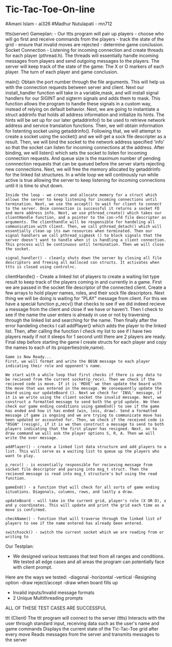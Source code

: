 # Tic-Tac-Toe-On-line
#Amani Islam - ai326
#Madhur Nutulapati - mn712

ttts(server)
    Gameplan: - Our ttts program will pair up players - choose who will go first and receive commands from the players - track the state of the grid - ensure that invalid moves are rejected - determine game conclusion. 
    Socket Connection - Listening for incoming connection and create threads for each player (pthread.h). The threads will essentially handle incoming messages from players and send outgoing messages to the players. The server will keep track of the state of the game: The X or O markers of each player. The turn of each player and game conclusion. 

main():
    Obtain the port number through the file arguments. This will help us with the connection requests between server and client. Next our install_handler function will take in a variable,mask, and will install signal handlers for our SIGINT and sigterm signals and adds them to mask. This function allows the program to handle these signals in a custom way, instead of relying on default behavior. Next, we are going to instantiate a struct addrinfo that holds all address information and initialize its hints. The hints will be set up for our later getaddrinfo() to be used to retrieve network address and service translation functions. Then, we will obtain information for listenting socket using getaddrinfo(). Following that, we will attempt to create a socket using the socket() and we will get a sock file descripter as a result. Then, we will bind the socket to the network address specified 'info' so that the socket can listen for incoming connections at the address. After binding, we will listen() which sets the socket to listen for incoming connection requests. And queue size is the maximum number of pending connnection requests that can be queued before the server starts rejecting new connections. Next, we will free the memory allocated by getaddrinfo for the linked list structures. In a while loop we will continously run while active is true allowing the server to keep listening for incoming connections until it is time to shut down. 
    
    Inside the loop - we create and allocate memory for a struct which allows the server to keep listening for incoming connections until termination. Next, we use the accept() to wait for client to connect to the server. Once connection is successful it returns a socket FD and more address info. Next, we use pthread_create() which takes our clientHandle function, and a pointer to the con->fd file descripter as arguments. The clienthandle will be responsible for handeling all communication with client. Then, we call pthread_detach() which will essentially clean up its own resources when terminated. Then our signal handlers we call pthread_sigmask () to block signals that the server doesn't want to handle when it is handling a client connection. This process will be continuous until termination. Then we will close the socket.

    signal_handler() - cleanly shuts down the server by closing all file descriptors and freeing all malloced con structs. It activates when ttts is closed using control+c.
    
clientHandle() - 
    Create a linked list of players to create a waiting list type result to keep track of the players coming in and currently in a game. 
    First we are passed in the socket file descriptor of the connected client. Create a few arrays to hold player names, roles, and their sock file descriptors. Next thing we will be doing is waiting for "PLAY" message from client. For this we have a special function p_recv() that checks to see if we did indeed recieve a message from the client and close if we have or haven't. Then I check to see if the name the user enters is already in use or not by traversing through the linked list and searching for the name. Then finally after the error handeling checks I call addPlayer() which adds the player to the linked list. Then, after calling the function I check my list to see if I have two players ready if not it sleeps for 1 second until there are 2 players are ready. Final step before starting the game I create structs for each player and copy the names to each of its properties(role,name). 

    Game is Now Ready... 
    First, we will format and write the BEGN message to each player indicating their role and opponent's name. 
    
    We start with a while loop that first checks if there is any data to be recieved from the current socket(p_recv). Then we check if the recieved code is move. If it is 'MOVE' we then update the board with the move that was entered in the message. We consequently update the board using our updateBoard (). Next we check for 'INVL' message, if it is we write using the client socket the invalid message. Next, we construct a formatted message to send both the grid update. We then check our game ending conditions using gameEnd() to see if the game has ended and how it has ended (win, loss, draw). Send a formatted message if game is ongoing and we are trying to communicate move has been updated or accounted for. Then, we check if the received code is "RSGN" (resign), if it is we then construct a message to send to both players indicating that the first player has resigned. Next, on to draw command we will ask the player options S, R, A. Then we will write the over message. 

    addPlayer() - create a linked list data structure and add players to a list. This will serve as a waiting list to queue up the players who want to play. 

    p_recv() - is essentially responsible for recieving message from socket file descriptor and parsing into msg_t struct. Then the recieved message is read into msg_t structure's buf using the read function.  

    gameEnd() - a function that will check for all sorts of game ending situations. Diagonals, columns, rows, and lastly a draw. 

    updateBoard - will take in the current grid, player's role (X OR O), x and y coordinates. This will update and print the grid each time as a move is confirmed. 

    checkName() - function that will traverse through the linked list of players to see if the name entered has already been entered.
 
    switchsock() - switch the current socket which we are reading from or writing to 

Our Testplan: 
- We designed various testcases that test from all ranges and conditions. We tested all edge cases and all areas the program can potentially face with client prompt. 

Here are the ways we tested: 
-diagonal
-horizontal 
-vertical
-Resigning option
-draw reject/accept
-draw when board fills up
- Invalid inputs/Invalid message formats
- 2 Unique Multithreading prompts 

ALL OF THESE TEST CASES ARE SUCCESSFUL

ttt (Client)
    The ttt program will connect to the server (ttts)
    Interacts with the user through standard input, receiving data such as the user's name and game commands
    Displays the current state of the Tic-Tac-Toe grid after every move
    Reads messages from the server and transmits messages to the server